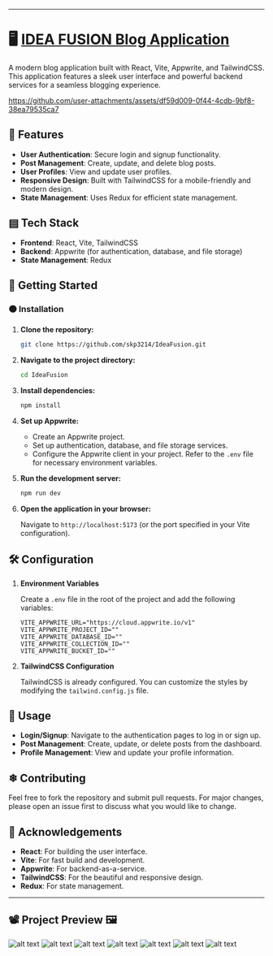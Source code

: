 
---

# 🖥 [IDEA FUSION Blog Application](#-project-preview-️)

A modern blog application built with React, Vite, Appwrite, and TailwindCSS. This application features a sleek user interface and powerful backend services for a seamless blogging experience. 

https://github.com/user-attachments/assets/df59d009-0f44-4cdb-9bf8-38ea79535ca7

## 💎 Features

- **User Authentication**: Secure login and signup functionality.
- **Post Management**: Create, update, and delete blog posts.
- **User Profiles**: View and update user profiles.
- **Responsive Design**: Built with TailwindCSS for a mobile-friendly and modern design.
- **State Management**: Uses Redux for efficient state management.

## ▤ Tech Stack

- **Frontend**: React, Vite, TailwindCSS
- **Backend**: Appwrite (for authentication, database, and file storage)
- **State Management**: Redux

## 👊 Getting Started


### 🟠 Installation

1. **Clone the repository:**

    ```bash
    git clone https://github.com/skp3214/IdeaFusion.git
    ```

2. **Navigate to the project directory:**

    ```bash
    cd IdeaFusion
    ```

3. **Install dependencies:**

    ```bash
    npm install
    ```

4. **Set up Appwrite:**
   - Create an Appwrite project.
   - Set up authentication, database, and file storage services.
   - Configure the Appwrite client in your project. Refer to the `.env` file for necessary environment variables.

5. **Run the development server:**

    ```bash
    npm run dev
    ```

6. **Open the application in your browser:**

    Navigate to `http://localhost:5173` (or the port specified in your Vite configuration).

## 🛠️ Configuration

1. **Environment Variables**

   Create a `.env` file in the root of the project and add the following variables:

    ```env
    VITE_APPWRITE_URL="https://cloud.appwrite.io/v1"
    VITE_APPWRITE_PROJECT_ID=""
    VITE_APPWRITE_DATABASE_ID=""
    VITE_APPWRITE_COLLECTION_ID=""
    VITE_APPWRITE_BUCKET_ID=""
    ```

2. **TailwindCSS Configuration**

   TailwindCSS is already configured. You can customize the styles by modifying the `tailwind.config.js` file.

## 🏹 Usage

- **Login/Signup**: Navigate to the authentication pages to log in or sign up.
- **Post Management**: Create, update, or delete posts from the dashboard.
- **Profile Management**: View and update your profile information.

## ❄ Contributing

Feel free to fork the repository and submit pull requests. For major changes, please open an issue first to discuss what you would like to change.


## 🔭 Acknowledgements

- **React**: For building the user interface.
- **Vite**: For fast build and development.
- **Appwrite**: For backend-as-a-service.
- **TailwindCSS**: For the beautiful and responsive design.
- **Redux**: For state management.

---
## 📽 Project Preview 🖼️
![alt text](/projectpreview/image.png)
![alt text](/projectpreview/image-1.png)
![alt text](/projectpreview/image-2.png)
![alt text](/projectpreview/image-3.png)
![alt text](/projectpreview/image-4.png)
![alt text](/projectpreview/image-5.png)
![alt text](/projectpreview/image-6.png)
